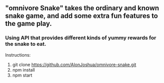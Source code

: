 ## "omnivore Snake" takes the ordinary and known snake game, and add some extra fun features to the game play.

### Using API that provides different kinds of yummy rewards for the snake to eat.

Instructions:
1) git clone https://github.com/AlonJoshua/omnivore-snake.git
2) npm install
3) npm start
